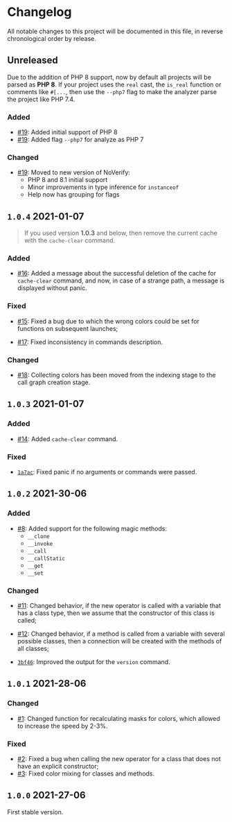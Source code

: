# Changelog

All notable changes to this project will be documented in this file, in reverse chronological order by release.

## Unreleased

Due to the addition of PHP 8 support, now by default all projects will be parsed as **PHP 8**. If your project uses the `real` cast, the `is_real` function or comments like `#[...`, then use the `--php7` flag to make the analyzer parse the project like PHP 7.4.

### Added

- [#19](https://github.com/VKCOM/nocolor/pull/19): Added initial support of PHP 8
- [#19](https://github.com/VKCOM/nocolor/pull/19): Added flag `--php7` for analyze as PHP 7

### Changed

- [#19](https://github.com/VKCOM/nocolor/pull/19): Moved to new version of NoVerify:
  - PHP 8 and 8.1 initial support
  - Minor improvements in type inference for `instanceof`
  - Help now has grouping for flags


## `1.0.4` 2021-01-07

> If you used version **1.0.3** and below, then remove the current cache with the `cache-clear` command.

### Added

- [#16](https://github.com/VKCOM/nocolor/pull/16): Added a message about the successful deletion of the cache for `cache-clear` command, and now, in case of a strange path, a message is displayed without panic.

### Fixed

- [#15](https://github.com/VKCOM/nocolor/pull/15): Fixed a bug due to which the wrong colors could be set for functions on subsequent launches;

- [#17](https://github.com/VKCOM/nocolor/pull/17): Fixed inconsistency in commands description.

### Changed

- [#18](https://github.com/VKCOM/nocolor/pull/18): Collecting colors has been moved from the indexing stage to the call graph creation stage.


## `1.0.3` 2021-01-07

### Added

- [#14](https://github.com/VKCOM/nocolor/pull/14): Added `cache-clear` command.

### Fixed

- [`1a7ac`](https://github.com/VKCOM/nocolor/commit/1a7ac0f04f1abd89b272e2222a155af485f24524): Fixed panic if no arguments or commands were passed.

## `1.0.2` 2021-30-06

### Added

- [#8](https://github.com/VKCOM/nocolor/pull/11): Added support for the following magic methods:
  - `__clone`
  - `__invoke`
  - `__call`
  - `__callStatic`
  - `__get`
  - `__set`


### Changed

- [#11](https://github.com/VKCOM/nocolor/pull/11): Changed behavior, if the new operator is called with a variable that has a class type, then we assume that the constructor of this class is called;

- [#12](https://github.com/VKCOM/nocolor/pull/12): Changed behavior, if a method is called from a variable with several possible classes, then a connection will be created with the methods of all classes;

- [`3bf46`](https://github.com/VKCOM/nocolor/commit/3bf46ab1fcd773fc780873fa8dc6a9cdc0d7a937): Improved the output for the `version` command.

## `1.0.1` 2021-28-06

### Changed

- [#1](https://github.com/VKCOM/nocolor/pull/1): Changed function for recalculating masks for colors, which allowed to increase the speed by 2-3%.

### Fixed

- [#2](https://github.com/VKCOM/nocolor/issues/2): Fixed a bug when calling the new operator for a class that does not have an explicit constructor;
- [#3](https://github.com/VKCOM/nocolor/issues/3): Fixed color mixing for classes and methods.

## `1.0.0` 2021-27-06

First stable version.

